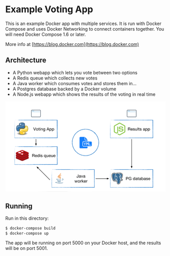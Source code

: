Example Voting App
==================

This is an example Docker app with multiple services. It is run with Docker Compose and uses Docker Networking to connect containers together. You will need Docker Compose 1.6 or later.

More info at [https://blog.docker.com](https://blog.docker.com)

Architecture
-----

* A Python webapp which lets you vote between two options
* A Redis queue which collects new votes
* A Java worker which consumes votes and stores them in…
* A Postgres database backed by a Docker volume
* A Node.js webapp which shows the results of the voting in real time

![pic](architecture.png)

Running
-------

Run in this directory:
```
$ docker-compose build
$ docker-compose up
```
    

The app will be running on port 5000 on your Docker host, and the results will be on port 5001.
